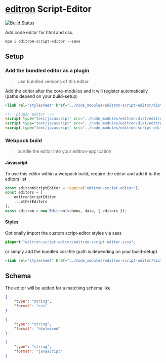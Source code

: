 # [editron](https://github.com/sueddeutsche/editron) Script-Editor

[![Build Status](https://travis-ci.org/sueddeutsche/editron-script-editor.svg?branch=master)](https://travis-ci.org/sueddeutsche/editron-script-editor)

Add code editor for html and css.

`npm i editron-script-editor --save`


## Setup

### Add the bundled editor as a plugin

> Use bundled versions of this editor


Add the editor after the core-modules and it will register automatically (paths depend on your build-setup)

```html
<link rel="stylesheet" href="../node_modules/editron-script-editor/dist/editron-script-editor.css">

<!-- plugin editor -->
<script type="text/javascript" src="../node_modules/editron/dist/editron-modules.js"></script>
<script type="text/javascript" src="../node_modules/editron/dist/editron.js"></script>
<script type="text/javascript" src="../node_modules/editron-script-editor/dist/editron-script-editor.js"></script>
```


### Webpack build

> bundle the editor into your editron-application


#### Javascript

To use this editor within a webpack build, require the editor and add it to the editors list

```js
const editronScriptEditor = require("editron-script-editor");
const editors = [
    editronScriptEditor
    ...otherEditors
];
const editron = new Editron(schema, data, { editors });
```


#### Styles

Optionally import the custom script-editor styles via sass

```scss
@import "editron-script-editor/editron-script-editor.scss";
```

or simply add the bundled css-file (path is depending on your build-setup)

```html
<link rel="stylesheet" href="../node_modules/editron-script-editor/dist/editron-script-editor.css">
```


## Schema

The editor will be added for a matching schema like

```json
{
    "type": "string",
    "format": "css"
}
```

```json
{
    "type": "string",
    "format": "htmlmixed"
}
```

```json
{
    "type": "string",
    "format": "javascript"
}
```
